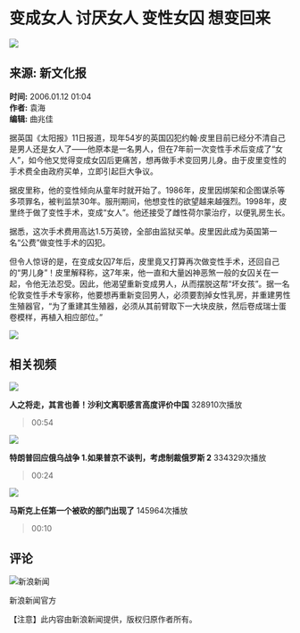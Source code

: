 # 变成女人 讨厌女人 变性女囚 想变回来

![](//n.sinaimg.cn/sinakd10200/360/w180h180/20221201/1b8c-9180bc10a6b8eafde1c04127eabc2ba4.jpg)

## 来源: 新文化报  
**时间:** 2006.01.12 01:04  
**作者:** 袁海  
**编辑:** 曲兆佳  

据英国《太阳报》11日报道，现年54岁的英国囚犯约翰·皮里目前已经分不清自己是男人还是女人了——他原本是一名男人，但在7年前一次变性手术后变成了“女人”，如今他又觉得变成女囚后更痛苦，想再做手术变回男儿身。由于皮里变性的手术费全由政府买单，立即引起巨大争议。

据皮里称，他的变性倾向从童年时就开始了。1986年，皮里因绑架和企图谋杀等多项罪名，被判监禁30年。服刑期间，他想变性的欲望越来越强烈。1998年，皮里终于做了变性手术，变成“女人”。他还接受了雌性荷尔蒙治疗，以便乳房生长。

据悉，这次手术费用高达1.5万英镑，全部由监狱买单。皮里因此成为英国第一名“公费”做变性手术的囚犯。

但令人惊讶的是，在变成女囚7年后，皮里竟又打算再次做变性手术，还回自己的“男儿身”！皮里解释称，这7年来，他一直和大量凶神恶煞一般的女囚关在一起，令他无法忍受。因此，他渴望重新变成男人，从而摆脱这帮“坏女孩”。据一名伦敦变性手术专家称，他要想再重新变回男人，必须要割掉女性乳房，并重建男性生殖器官，“为了重建其生殖器，必须从其前臂取下一大块皮肤，然后卷成瑞士蛋卷模样，再植入相应部位。”

![](//n.sinaimg.cn/default/2fb77759/20151125/320X320.png)

## 相关视频

![](//z0.sinaimg.cn/auto/crop?img=https://n.sinaimg.cn/vmsri/orj480/67f2cc27gy1hxtj8elp7xj20k00w2ad1.jpg&size=370_207&bgf=1&bgc=%23000000)

**人之将走，其言也善！沙利文离职感言高度评价中国** 328910次播放  
> 00:54

![](//z0.sinaimg.cn/auto/crop?img=https://n.sinaimg.cn/vmsri/orj480/0062VmqPly1hxtfypmv45j31hc0u0dus.jpg&size=370_207&bgf=1&bgc=%23000000)

**特朗普回应俄乌战争 1.如果普京不谈判，考虑制裁俄罗斯 2** 334329次播放  
> 00:24

![](//z0.sinaimg.cn/auto/crop?img=https://n.sinaimg.cn/sinakd20250122ac/58/w368h490/20250122/1000-d5ad63b8e1c8aca580d0cba5956513a0.jpg&size=370_207&bgf=1&bgc=%23000000)

**马斯克上任第一个被砍的部门出现了** 145964次播放  
> 00:10

## 评论

![新浪新闻](https://n.sinaimg.cn/default/80905340/20200331/sinalogo.png)

新浪新闻官方

【注意】此内容由新浪新闻提供，版权归原作者所有。